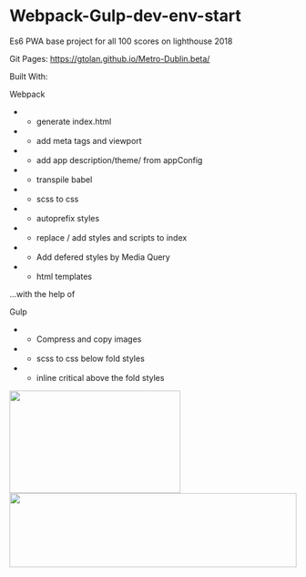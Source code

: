 # Webpack-Gulp-dev-env-start
Es6 PWA base project for all 100 scores on lighthouse 2018

Git Pages:
https://gtolan.github.io/Metro-Dublin.beta/

Built With:

Webpack
*  - generate index.html
*  - add meta tags and viewport
*  - add app description/theme/ from appConfig
*  - transpile babel
*  - scss to css
*  - autoprefix styles
*  - replace / add styles and scripts to index
*  - Add defered styles by Media Query
*  - html templates

...with the help of

Gulp
* - Compress and copy images
* - scss to css below fold styles
* - inline critical above the fold styles


<img src="https://tehnoblog.org/wp-content/uploads/2019/01/Google-Chrome-Lighthouse-Logo.png" width="300" height="180"/>
<img src="https://raw.githubusercontent.com/gtolan/Webpack-Gulp-dev-env-start/master/src/images/Screenshot%202019-01-30%20at%2014.13.11.png" width="100%" height="130"/>
